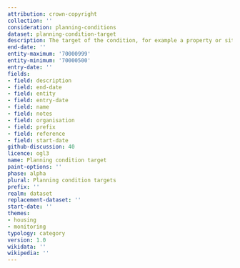 ```yaml
---
attribution: crown-copyright
collection: ''
consideration: planning-conditions
dataset: planning-condition-target
description: The target of the condition, for example a property or site
end-date: ''
entity-maximum: '70000999'
entity-minimum: '70000500'
entry-date: ''
fields:
- field: description
- field: end-date
- field: entity
- field: entry-date
- field: name
- field: notes
- field: organisation
- field: prefix
- field: reference
- field: start-date
github-discussion: 40
licence: ogl3
name: Planning condition target
paint-options: ''
phase: alpha
plural: Planning condition targets
prefix: ''
realm: dataset
replacement-dataset: ''
start-date: ''
themes:
- housing
- monitoring
typology: category
version: 1.0
wikidata: ''
wikipedia: ''
---
```

